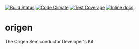 [![Build Status](https://travis-ci.org/Origen-SDK/origen.svg)](https://travis-ci.org/Origen-SDK/origen)
[![Code Climate](https://codeclimate.com/github/Origen-SDK/origen/badges/gpa.svg)](https://codeclimate.com/github/Origen-SDK/origen)
[![Test Coverage](https://codeclimate.com/github/Origen-SDK/origen/badges/coverage.svg)](https://codeclimate.com/github/Origen-SDK/origen/coverage)
[![Inline docs](http://inch-ci.org/github/Origen-SDK/origen.svg)](http://inch-ci.org/github/Origen-SDK/origen)

# origen
The Origen Semiconductor Developer's Kit
